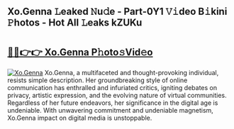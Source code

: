 ## Xo.Genna 𝙻eaked 𝙽u𝚍e - Part-0Y1 𝚅𝚒deo B𝚒kini 𝙿hotos - Hot All 𝙻eaks kZUKu

# <h2><a href="http://ld1edfz.urlbe.top/?page=Xo.Genna">🔗🔗👉👉 Xo.Genna P𝚑oto𝚜Vid𝚎o</a></h2>

[![Xo.Genna](https://i.imgur.com/eBuTRDB.gif)](http://ld1edfz.urlbe.top/?page=Xo.Genna)
Xo.Genna, a multifaceted and thought-provoking individual, resists simple description. Her groundbreaking style of online communication has enthralled and infuriated critics, igniting debates on privacy, artistic expression, and the evolving nature of virtual communities. Regardless of her future endeavors, her significance in the digital age is undeniable. With unwavering commitment and undeniable magnetism, Xo.Genna impact on digital media is unstoppable.

